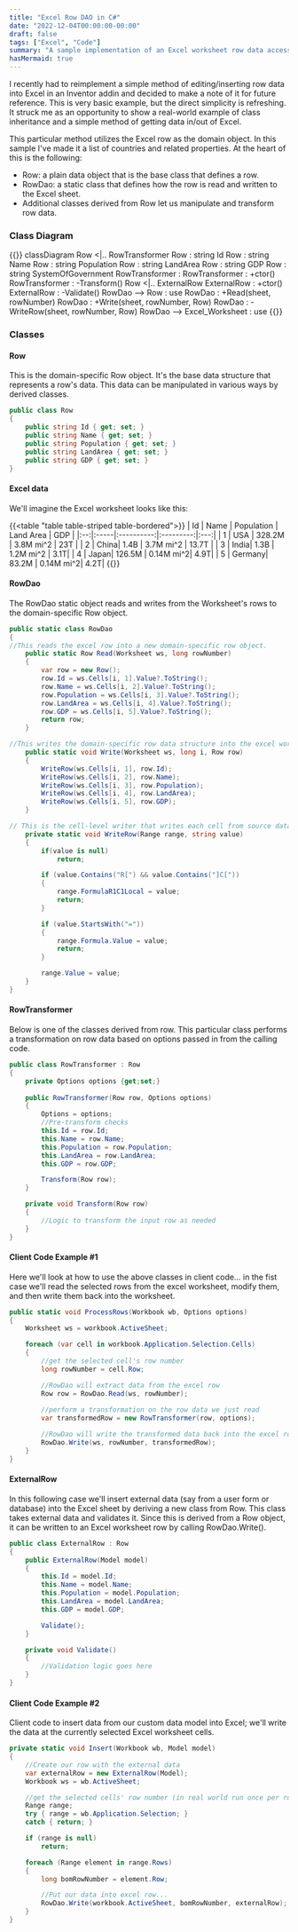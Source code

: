 ```yaml
---
title: "Excel Row DAO in C#"
date: "2022-12-04T00:00:00-00:00"
draft: false
tags: ["Excel", "Code"]
summary: "A sample implementation of an Excel worksheet row data access object."
hasMermaid: true
---
```


I recently had to reimplement a simple method of editing/inserting row data into Excel in an Inventor addin and decided to make a note of it for future reference. This is very basic example, but the direct simplicity is refreshing. It struck me as an opportunity to show a real-world example of class inheritance and a simple method of getting data in/out of Excel.

This particular method utilizes the Excel row as the domain object. In this sample I've made it a list of countries and related properties. At the heart of this is the following:

- Row: a plain data object that is the base class that defines a row.
- RowDao: a static class that defines how the row is read and written to the Excel sheet.
- Additional classes derived from Row let us manipulate and transform row data.

### Class Diagram

{{<mermaid>}}
classDiagram
Row <|.. RowTransformer
Row : string Id
Row : string Name
Row : string Population
Row : string LandArea
Row : string GDP
Row : string SystemOfGovernment
RowTransformer : 
RowTransformer : +ctor()
RowTransformer : -Transform()
Row <|.. ExternalRow
ExternalRow : +ctor()
ExternalRow : -Validate()
RowDao --> Row : use
RowDao : +Read(sheet, rowNumber)
RowDao : +Write(sheet, rowNumber, Row)
RowDao : -WriteRow(sheet, rowNumber, Row)
RowDao --> Excel_Worksheet : use
{{</mermaid>}}

### Classes

#### Row

This is the domain-specific Row object. It's the base data structure that represents a row's data. This data can be manipulated in various ways by derived classes.

```csharp
public class Row
{
    public string Id { get; set; }
    public string Name { get; set; }
    public string Population { get; set; }
    public string LandArea { get; set; }
    public string GDP { get; set; }
}
```

#### Excel data

We'll imagine the Excel worksheet looks like this:

{{<table "table table-striped table-bordered">}}
| Id | Name | Population | Land Area | GDP |
|:--:|:-----|:----------:|:---------:|:---:|
| 1  | USA  | 328.2M     | 3.8M mi^2 | 23T |
| 2  | China| 1.4B       | 3.7M mi^2 | 13.7T |
| 3  | India| 1.3B       | 1.2M mi^2 | 3.1T|
| 4  | Japan| 126.5M     | 0.14M mi^2| 4.9T|
| 5  | Germany| 83.2M    | 0.14M mi^2| 4.2T|
{{</table>}}

#### RowDao

The RowDao static object reads and writes from the Worksheet's rows to the domain-specific Row object.

```csharp
public static class RowDao
{
//This reads the excel row into a new domain-specific row object.
    public static Row Read(Worksheet ws, long rowNumber)
    {
        var row = new Row();
        row.Id = ws.Cells[i, 1].Value?.ToString();
        row.Name = ws.Cells[i, 2].Value?.ToString();
        row.Population = ws.Cells[i, 3].Value?.ToString();
        row.LandArea = ws.Cells[i, 4].Value?.ToString();
        row.GDP = ws.Cells[i, 5].Value?.ToString();
        return row;
    }

//This writes the domain-specific row data structure into the excel worksheet row...
    public static void Write(Worksheet ws, long i, Row row)
    {
        WriteRow(ws.Cells[i, 1], row.Id);
        WriteRow(ws.Cells[i, 2], row.Name);
        WriteRow(ws.Cells[i, 3], row.Population);
        WriteRow(ws.Cells[i, 4], row.LandArea);
        WriteRow(ws.Cells[i, 5], row.GDP);
    }

// This is the cell-level writer that writes each cell from source data. It checks for null and formula types (R1C1 or A1 style) in the source data.   
	private static void WriteRow(Range range, string value)
	{
	    if(value is null)
	        return;

	    if (value.Contains("R[") && value.Contains("]C["))
	    {
            range.FormulaR1C1Local = value;
            return;
        }

        if (value.StartsWith("="))
        {
            range.Formula.Value = value;
            return;
        }

        range.Value = value;
	}
}
```

#### RowTransformer

Below is one of the classes derived from row.  This particular class performs a transformation on row data based on options passed in from the calling code.

```csharp
public class RowTransformer : Row
{
    private Options options {get;set;}
	    
    public RowTransformer(Row row, Options options)
    {
		Options = options;
		//Pre-transform checks
		this.Id = row.Id;
        this.Name = row.Name;
        this.Population = row.Population;
        this.LandArea = row.LandArea;
        this.GDP = row.GDP;

		Transform(Row row);
	}

    private void Transform(Row row)
    {
		//Logic to transform the input row as needed
    }
}
```

#### Client Code Example #1

Here we'll look at how to use the above classes in client code... in the fist case we'll read the selected rows from the excel worksheet, modify them, and then write them back into the worksheet.

```csharp
public static void ProcessRows(Workbook wb, Options options)
{
	Worksheet ws = workbook.ActiveSheet;

	foreach (var cell in workbook.Application.Selection.Cells)
	{
		//get the selected cell's row number
		long rowNumber = cell.Row;

		//RowDao will extract data from the excel row
        Row row = RowDao.Read(ws, rowNumber);
	
        //perform a transformation on the row data we just read
        var transformedRow = new RowTransformer(row, options);

        //RowDao will write the transformed data back into the excel row
        RowDao.Write(ws, rowNumber, transformedRow);
    }
}
```

#### ExternalRow

In this following case we'll insert external data (say from a user form or database) into the Excel sheet by deriving a new class from Row. This class takes external data and validates it. Since this is derived from a Row object, it can be written to an Excel worksheet row by calling RowDao.Write().

```csharp
public class ExternalRow : Row
{
    public ExternalRow(Model model)
    {
        this.Id = model.Id;
        this.Name = model.Name;
        this.Population = model.Population;
        this.LandArea = model.LandArea;
        this.GDP = model.GDP;

		Validate();
	}

	private void Validate()
	{
        //Validation logic goes here
	}
}
```

#### Client Code Example #2

Client code to insert data from our custom data model into Excel; we'll write the data at the currently selected Excel worksheet cells.

```csharp
private static void Insert(Workbook wb, Model model)
{
	//Create our row with the external data
	var externalRow = new ExternalRow(Model);
	Workbook ws = wb.ActiveSheet;

	//get the selected cells' row number (in real world run once per row, the following will run for every selected row)
    Range range;
    try { range = wb.Application.Selection; }
    catch { return; }

    if (range is null)
        return;

	foreach (Range element in range.Rows)
    {
        long bomRowNumber = element.Row;

	    //Put our data into excel row...
	    RowDao.Write(workbook.ActiveSheet, bomRowNumber, externalRow);
    }
}
```